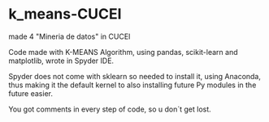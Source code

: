 # k_means-CUCEI

made 4 "Mineria de datos" in CUCEI

Code made with K-MEANS Algorithm, using pandas, scikit-learn and matplotlib, 
wrote in Spyder IDE. 

Spyder does not come with sklearn so needed to install it, using Anaconda, thus making it the default kernel
to also installing future Py modules in the future easier.

You got comments in every step of code, so u don´t get lost.


